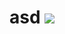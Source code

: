 # asd [![](https://img.shields.io/github/downloads/HathHub/uEffectManager/total.svg)](https://github.com/HathHub/uEffectManager/releases)

